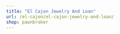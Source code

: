 ```yaml
---
title: "El Cajon Jewelry And Loan"
url: /el-cajon/el-cajon-jewelry-and-loan/
shop: pawnbroker
---
```

